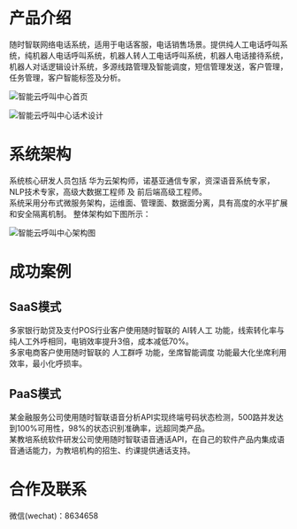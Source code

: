 # 产品介绍
随时智联网络电话系统，适用于电话客服，电话销售场景。提供纯人工电话呼叫系统，纯机器人电话呼叫系统，机器人转人工电话呼叫系统，机器人电话接待系统，机器人对话逻辑设计系统，多源线路管理及智能调度，短信管理发送，客户管理，任务管理，客户智能标签及分析。</br>

![智能云呼叫中心首页](https://zhexin-aicc.oss-cn-hangzhou.aliyuncs.com/UI-%E9%A6%96%E9%A1%B5.png)

![智能云呼叫中心话术设计](https://zhexin-aicc.oss-cn-hangzhou.aliyuncs.com/UI-%E5%AF%B9%E8%AF%9D%E8%AE%BE%E8%AE%A1.jpg)


# 系统架构
系统核心研发人员包括 华为云架构师，诺基亚通信专家，资深语音系统专家，NLP技术专家，高级大数据工程师 及 前后端高级工程师。</br>
系统采用分布式微服务架构，运维面、管理面、数据面分离，具有高度的水平扩展和安全隔离机制。 整体架构如下图所示：</br>

![智能云呼叫中心架构图](https://zhexin-aicc.oss-cn-hangzhou.aliyuncs.com/doc/architecture.png)

# 成功案例
## SaaS模式
多家银行助贷及支付POS行业客户使用随时智联的 AI转人工 功能，线索转化率与纯人工外呼相同，电销效率提升3倍，成本减低70%。</br>
多家电商客户使用随时智联的 人工群呼 功能，坐席智能调度 功能最大化坐席利用效率，最小化呼损率。</br>

## PaaS模式
某金融服务公司使用随时智联语音分析API实现终端号码状态检测，500路并发达到100%可用性，98%的状态识别准确率，远超同类产品。</br>
某教培系统软件研发公司使用随时智联语音通话API，在自己的软件产品内集成语音通话能力，为教培机构的招生、约课提供通话支持。</br>

# 合作及联系
微信(wechat)：8634658 </br>
